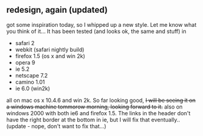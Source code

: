 <article><h2>redesign, again (updated)</h2>got some inspiration today, so I whipped up a new style. Let me know what you think of it... It has been tested (and looks ok, the same and stuff) in<ul>	<li>safari 2</li>	<li>webkit (safari nightly build)</li>	<li>firefox 1.5 (os x and win 2k)</li>	<li>opera 9</li>	<li>ie 5.2</li>	<li>netscape 7.2</li>	<li>camino 1.01</li>	<li>ie 6.0 (win2k)</li></ul>all on mac os x 10.4.6 and win 2k. So far looking good, <strike>I will be seeing it on a windows machine tommorow morning, looking forward to it.</strike> also on windows 2000 with both ie6 and firefox 1.5. The links in the header don't have the right border at the bottom in ie, but I will fix that eventually.. (update - nope, don't want to fix that...)</article>